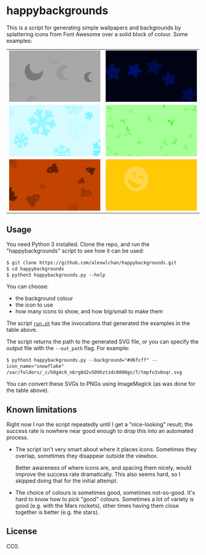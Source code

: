 # happybackgrounds

This is a script for generating simple wallpapers and backgrounds by splattering icons from Font Awesome over a solid block of colour.
Some examples:

<table>
    <tr>
        <td><img src="readme_images/luna.png"></td>
        <td><img src="readme_images/starfield.png"></td>
    </tr>
    <tr>
        <td><img src="readme_images/snowflake.png"></td>
        <td><img src="readme_images/plants.png"></td>
    </tr>
    <tr>
        <td><img src="readme_images/mars.png"></td>
        <td><img src="readme_images/happy.png"></td>
    </tr>
</table>



## Usage

You need Python 3 installed.
Clone the repo, and run the "happybackgrounds" script to see how it can be used:

```console
$ git clone https://github.com/alexwlchan/happybackgrounds.git
$ cd happybackgrounds
$ python3 happybackgrounds.py --help
```

You can choose:

*   the background colour
*   the icon to use
*   how many icons to show, and how big/small to make them

The script [`run.sh`](run.sh) has the invocations that generated the examples in the table above.

The script returns the path to the generated SVG file, or you can specify the output file with the `--out_path` flag.
For example:

```console
$ python3 happybackgrounds.py --background="#d6fcff" --icon_name="snowflake"
/var/folders/_c/h0g4c9_n6rg8d2v509hztzdc0000gn/T/tmpfo3v6nqr.svg
```

You can convert these SVGs to PNGs using ImageMagick (as was done for the table above).



## Known limitations

Right now I run the script repeatedly until I get a "nice-looking" result; the success rate is nowhere near good enough to drop this into an automated process.

*   The script isn't very smart about where it places icons.
    Sometimes they overlap, sometimes they disappear outside the viewbox.

    Better awareness of where icons are, and spacing them nicely, would improve the success rate dramatically.
    This also seems hard, so I skipped doing that for the initial attempt.

*   The choice of colours is sometimes good, sometimes not-so-good.
    It's hard to know how to pick "good" colours.
    Sometimes a lot of variety is good (e.g. with the Mars rockets), other times having them close together is better (e.g. the stars).




## License

CC0.
